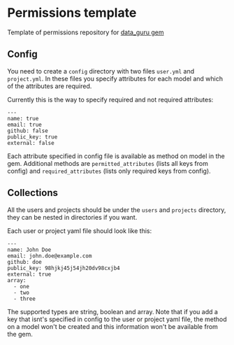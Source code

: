 # Permissions template

Template of permissions repository for [data_guru gem](https://github.com/netguru/data_guru)

## Config

You need to create a `config` directory with two files `user.yml` and `project.yml`. In these files you specify attributes for each model and which of the attributes are required.

Currently this is the way to specify required and not required attributes:

```
---
name: true
email: true
github: false
public_key: true
external: false
```

Each attribute specified in config file is available as method on model in the gem. Additional methods are `permitted_attributes` (lists all keys from config) and `required_attributes` (lists only required keys from config).

## Collections

All the users and projects should be under the `users` and `projects` directory, they can be nested in directories if you want.

Each user or project yaml file should look like this:

```
---
name: John Doe
email: john.doe@example.com
github: doe
public_key: 98hjkj45j54jh20dv98cxjb4
external: true
array:
  - one
  - two
  - three
```

The supported types are string, boolean and array. Note that if you add a key that isnt's specified in config to the user or project yaml file, the method on a model won't be created and this information won't be available from the gem.
